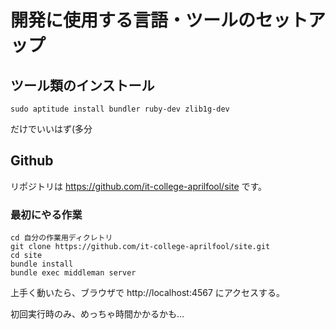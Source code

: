 # 開発に使用する言語・ツールのセットアップ

## ツール類のインストール

    sudo aptitude install bundler ruby-dev zlib1g-dev

だけでいいはず(多分

## Github

リポジトリは https://github.com/it-college-aprilfool/site です。

### 最初にやる作業

    cd 自分の作業用ディクレトリ
    git clone https://github.com/it-college-aprilfool/site.git
    cd site
    bundle install
    bundle exec middleman server

上手く動いたら、ブラウザで http://localhost:4567 にアクセスする。

初回実行時のみ、めっちゃ時間かかるかも…
